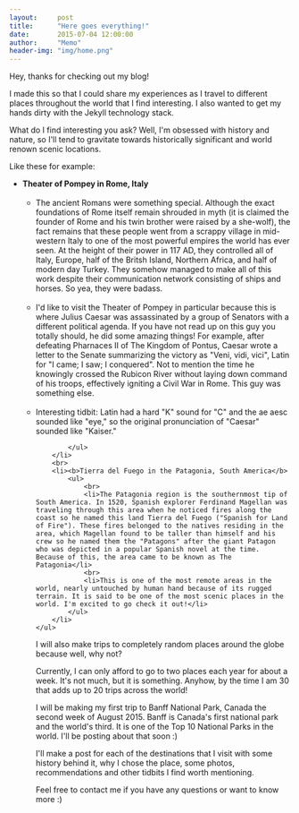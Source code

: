 ```yaml
---
layout:     post
title:      "Here goes everything!"
date:       2015-07-04 12:00:00
author:     "Memo"
header-img: "img/home.png"
---
```


<p>Hey, thanks for checking out my blog!</p>

<p>I made this so that I could share my experiences as I travel to different places throughout the world that I find interesting. I also wanted to get my hands dirty with the Jekyll technology stack.</p>

<p>What do I find interesting you ask? Well, I'm obsessed with history and nature, so I'll tend to gravitate towards historically significant and world renown scenic locations.<p>
<p>Like these for example: <p>
    <ul>
        <li><b>Theater of Pompey in Rome, Italy</b>
            <ul>
                <br>
                <li>The ancient Romans were something special. Although the exact foundations of Rome itself remain shrouded in myth (it is claimed the founder of Rome and his twin brother were raised by a she-wolf), the fact remains that these people went from a scrappy village in mid-western Italy to one of the most powerful empires the world has ever seen. At the height of their power in 117 AD, they controlled all of Italy, Europe, half of the Britsh Island, Northern Africa, and half of modern day Turkey. They somehow managed to make all of this work despite their communication network consisting of ships and horses. So yea, they were badass.</li>
                <br>
                <li>I'd like to visit the Theater of Pompey in particular because this is where Julius Caesar was assassinated by a group of Senators with a different political agenda. If you have not read up on this guy you totally should, he did some amazing things! For example, after defeating Pharnaces II of The Kingdom of Pontus, Caesar wrote a letter to the Senate summarizing the victory as "Veni, vidi, vici", Latin for "I came; I saw; I conquered". Not to mention the time he knowingly crossed the Rubicon River without laying down command of his troops, effectively igniting a Civil War in Rome. This guy was something else.  </li>
                <br>
                <li>Interesting tidbit: Latin had a hard "K" sound for "C" and the ae aesc sounded like "eye," so the original pronunciation of "Caesar" sounded like "Kaiser."</li>
            
            </ul>
        </li>
        <br>
        <li><b>Tierra del Fuego in the Patagonia, South America</b>
            <ul>
                <br>
                <li>The Patagonia region is the southernmost tip of South America. In 1520, Spanish explorer Ferdinand Magellan was traveling through this area when he noticed fires along the coast so he named this land Tierra del Fuego ("Spanish for Land of Fire"). These fires belonged to the natives residing in the area, which Magellan found to be taller than himself and his crew so he named them the "Patagons" after the giant Patagon who was depicted in a popular Spanish novel at the time. Because of this, the area came to be known as The Patagonia</li>
                <br>
                <li>This is one of the most remote areas in the world, nearly untouched by human hand because of its rugged terrain. It is said to be one of the most scenic places in the world. I'm excited to go check it out!</li>
            </ul>
        </li>
    </ul>

<p>I will also make trips to completely random places around the globe because well, why not?</p>

<p>Currently, I can only afford to go to two places each year for about a week. It's not much, but it is something. Anyhow, by the time I am 30 that adds up to 20 trips across the world!</p>

<p>I will be making my first trip to Banff National Park, Canada the second week of August 2015. Banff is Canada's first national park and the world's third. It is one of the Top 10 National Parks in the world. I'll be posting about that soon :)</p>

<p>I'll make a post for each of the destinations that I visit with some history behind it, why I chose the place, some photos, recommendations and other tidbits I find worth mentioning.</p>

<p>Feel free to contact me if you have any questions or want to know more :)</p>